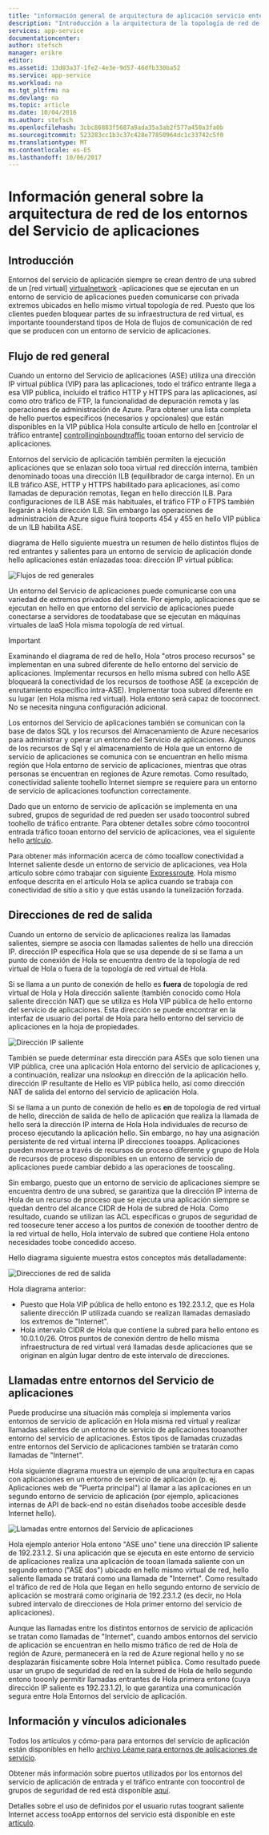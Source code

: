 ```yaml
---
title: "información general de arquitectura de aplicación servicio entornos aaaNetwork"
description: "Introducción a la arquitectura de la topología de red de los entornos del Servicio de aplicaciones."
services: app-service
documentationcenter: 
author: stefsch
manager: erikre
editor: 
ms.assetid: 13d03a37-1fe2-4e3e-9d57-46dfb330ba52
ms.service: app-service
ms.workload: na
ms.tgt_pltfrm: na
ms.devlang: na
ms.topic: article
ms.date: 10/04/2016
ms.author: stefsch
ms.openlocfilehash: 3cbc86883f5687a9ada35a3ab2f577a450a3fa0b
ms.sourcegitcommit: 523283cc1b3c37c428e77850964dc1c33742c5f0
ms.translationtype: MT
ms.contentlocale: es-ES
ms.lasthandoff: 10/06/2017
---
```

# <a name="network-architecture-overview-of-app-service-environments"></a>Información general sobre la arquitectura de red de los entornos del Servicio de aplicaciones
## <a name="introduction"></a>Introducción
Entornos del servicio de aplicación siempre se crean dentro de una subred de un [red virtual] [ virtualnetwork] -aplicaciones que se ejecutan en un entorno de servicio de aplicaciones pueden comunicarse con privada extremos ubicados en hello mismo virtual topología de red.  Puesto que los clientes pueden bloquear partes de su infraestructura de red virtual, es importante toounderstand tipos de Hola de flujos de comunicación de red que se producen con un entorno de servicio de aplicaciones.

## <a name="general-network-flow"></a>Flujo de red general
Cuando un entorno del Servicio de aplicaciones (ASE) utiliza una dirección IP virtual pública (VIP) para las aplicaciones, todo el tráfico entrante llega a esa VIP pública,  incluido el tráfico HTTP y HTTPS para las aplicaciones, así como otro tráfico de FTP, la funcionalidad de depuración remota y las operaciones de administración de Azure.  Para obtener una lista completa de hello puertos específicos (necesarios y opcionales) que están disponibles en la VIP pública Hola consulte artículo de hello en [controlar el tráfico entrante] [ controllinginboundtraffic] tooan entorno del servicio de aplicaciones. 

Entornos del servicio de aplicación también permiten la ejecución aplicaciones que se enlazan solo tooa virtual red dirección interna, también denominado tooas una dirección ILB (equilibrador de carga interno).  En un ILB tráfico ASE, HTTP y HTTPS habilitado para aplicaciones, así como llamadas de depuración remotas, llegan en hello dirección ILB.  Para configuraciones de ILB ASE más habituales, el tráfico FTP o FTPS también llegarán a Hola dirección ILB.  Sin embargo las operaciones de administración de Azure sigue fluirá tooports 454 y 455 en hello VIP pública de un ILB habilita ASE.

diagrama de Hello siguiente muestra un resumen de hello distintos flujos de red entrantes y salientes para un entorno de servicio de aplicación donde hello aplicaciones están enlazadas tooa: dirección IP virtual pública:

![Flujos de red generales][GeneralNetworkFlows]

Un entorno del Servicio de aplicaciones puede comunicarse con una variedad de extremos privados del cliente.  Por ejemplo, aplicaciones que se ejecutan en hello en que entorno del servicio de aplicaciones puede conectarse a servidores de toodatabase que se ejecutan en máquinas virtuales de IaaS Hola misma topología de red virtual.

> [!IMPORTANT]
> Examinando el diagrama de red de hello, Hola "otros proceso recursos" se implementan en una subred diferente de hello entorno del servicio de aplicaciones. Implementar recursos en hello misma subred con hello ASE bloqueará la conectividad de los recursos de toothose ASE (a excepción de enrutamiento específico intra-ASE). Implementar tooa subred diferente en su lugar (en Hola misma red virtual). Hola entono será capaz de tooconnect. No se necesita ninguna configuración adicional.
> 
> 

Los entornos del Servicio de aplicaciones también se comunican con la base de datos SQL y los recursos del Almacenamiento de Azure necesarios para administrar y operar un entorno del Servicio de aplicaciones.  Algunos de los recursos de Sql y el almacenamiento de Hola que un entorno de servicio de aplicaciones se comunica con se encuentran en hello misma región que Hola entorno de servicio de aplicaciones, mientras que otras personas se encuentran en regiones de Azure remotas.  Como resultado, conectividad saliente toohello Internet siempre se requiere para un entorno de servicio de aplicaciones toofunction correctamente. 

Dado que un entorno de servicio de aplicación se implementa en una subred, grupos de seguridad de red pueden ser usado toocontrol subred toohello de tráfico entrante.  Para obtener detalles sobre cómo toocontrol entrada tráfico tooan entorno del servicio de aplicaciones, vea el siguiente hello [artículo][controllinginboundtraffic].

Para obtener más información acerca de cómo tooallow conectividad a Internet saliente desde un entorno de servicio de aplicaciones, vea Hola artículo sobre cómo trabajar con siguiente [Expressroute][ExpressRoute].  Hola mismo enfoque descrita en el artículo Hola se aplica cuando se trabaja con conectividad de sitio a sitio y que estás usando la tunelización forzada.

## <a name="outbound-network-addresses"></a>Direcciones de red de salida
Cuando un entorno de servicio de aplicaciones realiza las llamadas salientes, siempre se asocia con llamadas salientes de hello una dirección IP.  dirección IP específica Hola que se usa depende de si se llama a un punto de conexión de Hola se encuentra dentro de la topología de red virtual de Hola o fuera de la topología de red virtual de Hola.

Si se llama a un punto de conexión de hello es **fuera** de topología de red virtual de Hola y Hola dirección saliente (también conocido como Hola saliente dirección NAT) que se utiliza es Hola VIP pública de hello entorno del servicio de aplicaciones.  Esta dirección se puede encontrar en la interfaz de usuario del portal de Hola para hello entorno del servicio de aplicaciones en la hoja de propiedades.

![Dirección IP saliente][OutboundIPAddress]

También se puede determinar esta dirección para ASEs que solo tienen una VIP pública, cree una aplicación Hola entorno del servicio de aplicaciones y, a continuación, realizar una *nslookup* en dirección de la aplicación hello. dirección IP resultante de Hello es VIP pública hello, así como dirección NAT de salida del entorno del servicio de aplicación Hola.

Si se llama a un punto de conexión de hello es **en** de topología de red virtual de hello, dirección de salida de hello de aplicación que realiza la llamada de hello será la dirección IP interna de Hola Hola individuales de recurso de proceso ejecutando la aplicación hello.  Sin embargo, no hay una asignación persistente de red virtual interna IP direcciones tooapps.  Aplicaciones pueden moverse a través de recursos de proceso diferente y grupo de Hola de recursos de proceso disponibles en un entorno de servicio de aplicaciones puede cambiar debido a las operaciones de tooscaling.

Sin embargo, puesto que un entorno de servicio de aplicaciones siempre se encuentra dentro de una subred, se garantiza que la dirección IP interna de Hola de un recurso de proceso que se ejecuta una aplicación siempre se quedan dentro del alcance CIDR de Hola de subred de Hola.  Como resultado, cuando se utilizan las ACL específicas o grupos de seguridad de red toosecure tener acceso a los puntos de conexión de tooother dentro de la red virtual de hello, Hola intervalo de subred que contiene Hola entono necesidades toobe concedido acceso.

Hello diagrama siguiente muestra estos conceptos más detalladamente:

![Direcciones de red de salida][OutboundNetworkAddresses]

Hola diagrama anterior:

* Puesto que Hola VIP pública de hello entono es 192.23.1.2, que es Hola saliente dirección IP utilizada cuando se realizan llamadas demasiado los extremos de "Internet".
* Hola intervalo CIDR de Hola que contiene la subred para hello entono es 10.0.1.0/26.  Otros puntos de conexión dentro de hello misma infraestructura de red virtual verá llamadas desde aplicaciones que se originan en algún lugar dentro de este intervalo de direcciones.

## <a name="calls-between-app-service-environments"></a>Llamadas entre entornos del Servicio de aplicaciones
Puede producirse una situación más compleja si implementa varios entornos de servicio de aplicación en Hola misma red virtual y realizar llamadas salientes de un entorno de servicio de aplicaciones tooanother entorno del servicio de aplicaciones.  Estos tipos de llamadas cruzadas entre entornos del Servicio de aplicaciones también se tratarán como llamadas de "Internet".

Hola siguiente diagrama muestra un ejemplo de una arquitectura en capas con aplicaciones en un entorno de servicio de aplicación (p. ej. Aplicaciones web de "Puerta principal") al llamar a las aplicaciones en un segundo entorno de servicio de aplicación (por ejemplo, aplicaciones internas de API de back-end no están diseñados toobe accesible desde Internet hello). 

![Llamadas entre entornos del Servicio de aplicaciones][CallsBetweenAppServiceEnvironments] 

Hola ejemplo anterior Hola entono "ASE uno" tiene una dirección IP saliente de 192.23.1.2.  Si una aplicación que se ejecuta en este entorno de servicio de aplicaciones realiza una aplicación de tooan llamada saliente con un segundo entono ("ASE dos") ubicado en hello mismo virtual de red, hello saliente llamada se tratará como una llamada de "Internet".  Como resultado el tráfico de red de Hola que llegan en hello segundo entorno de servicio de aplicación se mostrará como originaria de 192.23.1.2 (es decir, no Hola subred intervalo de direcciones de Hola primer entorno del servicio de aplicaciones).

Aunque las llamadas entre los distintos entornos de servicio de aplicación se tratan como llamadas de "Internet", cuando ambos entornos del servicio de aplicación se encuentran en hello mismo tráfico de red de Hola de región de Azure, permanecerá en la red de Azure regional hello y no se desplazarán físicamente sobre Hola Internet pública.  Como resultado puede usar un grupo de seguridad de red en la subred de Hola de hello segundo entono tooonly permitir llamadas entrantes de Hola primera entono (cuya dirección IP saliente es 192.23.1.2), lo que garantiza una comunicación segura entre Hola Entornos del servicio de aplicación.

## <a name="additional-links-and-information"></a>Información y vínculos adicionales
Todos los artículos y cómo-para para entornos del servicio de aplicación están disponibles en hello [archivo Léame para entornos de aplicaciones de servicio](../app-service/app-service-app-service-environments-readme.md).

Obtener más información sobre puertos utilizados por los entornos del servicio de aplicación de entrada y el tráfico entrante con toocontrol de grupos de seguridad de red está disponible [aquí][controllinginboundtraffic].

Detalles sobre el uso de definidos por el usuario rutas toogrant saliente Internet access tooApp entornos del servicio está disponible en este [artículo][ExpressRoute]. 

<!-- LINKS -->
[virtualnetwork]: http://azure.microsoft.com/services/virtual-network/
[controllinginboundtraffic]:  http://azure.microsoft.com/documentation/articles/app-service-app-service-environment-control-inbound-traffic/
[ExpressRoute]:  http://azure.microsoft.com/documentation/articles/app-service-app-service-environment-network-configuration-expressroute/

<!-- IMAGES -->
[GeneralNetworkFlows]: ./media/app-service-app-service-environment-network-architecture-overview/NetworkOverview-1.png
[OutboundIPAddress]: ./media/app-service-app-service-environment-network-architecture-overview/OutboundIPAddress-1.png
[OutboundNetworkAddresses]: ./media/app-service-app-service-environment-network-architecture-overview/OutboundNetworkAddresses-1.png
[CallsBetweenAppServiceEnvironments]: ./media/app-service-app-service-environment-network-architecture-overview/CallsBetweenEnvironments-1.png

